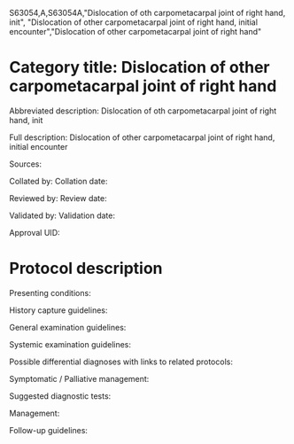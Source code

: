 S63054,A,S63054A,"Dislocation of oth carpometacarpal joint of right hand, init", "Dislocation of other carpometacarpal joint of right hand, initial encounter","Dislocation of other carpometacarpal joint of right hand"
# Category title: Dislocation of other carpometacarpal joint of right hand

Abbreviated description: Dislocation of oth carpometacarpal joint of right hand, init

Full description: Dislocation of other carpometacarpal joint of right hand, initial encounter

Sources:

Collated by:
Collation date:

Reviewed by:
Review date:

Validated by:
Validation date:

Approval UID:

# Protocol description

Presenting conditions:

History capture guidelines:

General examination guidelines:

Systemic examination guidelines:

Possible differential diagnoses with links to related protocols:

Symptomatic / Palliative management:

Suggested diagnostic tests:

Management:

Follow-up guidelines:
